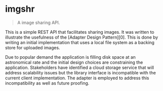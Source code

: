 # imgshr

> A image sharing API.

This is a simple REST API that facilitates sharing images. It was written to
illustrate the usefulness of the [Adapter Design Pattern][0]. This is done by
writing an initial implementation that uses a local file system as a backing
store for uploaded images. 

Due to popular demand the application is filling disk space at an astronomical
rate and the initial design choices are constraining the application.
Stakeholders have identified a cloud storage service that will address
scalability issues but the library interface is incompatible with the current
client implementation. The adapter is employed to address this incompatibility
as well as future proofing.
